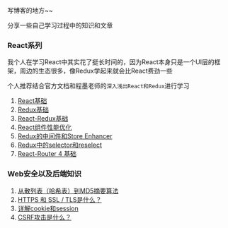 写博客的地方~~

分享一些自己学习过程中的知识和文章

### React系列
我个人在学习React中其实花了挺长时间的，因为React本身只是一个UI层的框架，周边的生态很多，像Redux学起来就会比React费劲一些

个人推荐结合官方文档和程墨老师的`深入浅出React和Redux`进行学习

1. [React基础](https://github.com/zzzmj/duola-blog/issues/1)
2. [Redux基础](https://github.com/zzzmj/duola-blog/issues/2)
3. [React-Redux基础](https://github.com/zzzmj/duola-blog/issues/3)
4. [React组件性能优化](https://github.com/zzzmj/duola-blog/issues/4)
5. [Redux的中间件和Store Enhancer](https://github.com/zzzmj/duola-blog/issues/5)
6. [Redux中的selector和reselect](https://github.com/zzzmj/duola-blog/issues/6)
7. [React-Router 4 基础](https://github.com/zzzmj/duola-blog/issues/7)

### Web安全以及后端知识
1. [从散列表（哈希表）到MD5摘要算法](https://github.com/zzzmj/duola-blog/issues/8)
2. [HTTPS 和 SSL / TLS是什么？](https://github.com/zzzmj/duola-blog/issues/9)
3. [详解cookie和session](https://github.com/zzzmj/duola-blog/issues/10)
4. [CSRF攻击是什么？](https://github.com/zzzmj/duola-blog/issues/11)
